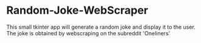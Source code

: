 # Random-Joke-WebScraper
This small tkinter app will generate a random joke and display it to the user. The joke is obtained by webscraping on the subreddit 'Oneliners'
